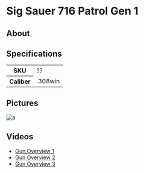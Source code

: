 # Sig Sauer 716 Patrol Gen 1

<!--
EUR 2899
SN  22F000612
-->

## About

## Specifications

<table>
  <tr>
    <th>SKU</th>
    <td>??</td>
  </tr>
  <tr>
    <th>Caliber</th>
    <td>.308win</td>
  </tr>
</table>

<!-- Loop 40cm
Lengte 91cm -->

## Pictures

![a](https://github.com/CumpsD/second-brain/raw/main/assets/shooting/sig-716-patrol/gun1.jpg "a")

## Videos

* [Gun Overview 1](https://github.com/CumpsD/second-brain/raw/main/assets/shooting/sig-716-patrol/gun2.mp4)
* [Gun Overview 2](https://github.com/CumpsD/second-brain/raw/main/assets/shooting/sig-716-patrol/gun3.mp4)
* [Gun Overview 3](https://github.com/CumpsD/second-brain/raw/main/assets/shooting/sig-716-patrol/gun4.mp4)

